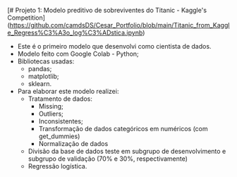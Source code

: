[# Projeto 1: Modelo preditivo de sobreviventes do Titanic - Kaggle's Competition]  (https://github.com/camdsDS/Cesar_Portfolio/blob/main/Titanic_from_Kaggle_Regress%C3%A3o_log%C3%ADstica.ipynb)

* Este é o primeiro modelo que desenvolvi como cientista de dados.
* Modelo feito com Google Colab - Python;
* Bibliotecas usadas:
	* pandas;
	* matplotlib;
	* sklearn.
* Para elaborar este modelo realizei:
	* Tratamento de dados:
		*  Missing;
		* Outliers;
		* Inconsistentes;
		* Transformação de dados categóricos em numéricos (com get_dummies)
		* Normalização de dados
	* Divisão da base de dados teste em subgrupo de desenvolvimento e subgrupo de validação (70% e 30%, respectivamente)
	* Regressão logística.
